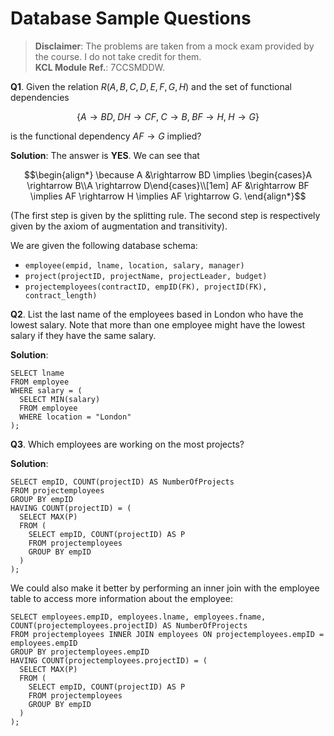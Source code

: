 # Database Sample Questions

> **Disclaimer**: The problems are taken from a mock exam provided by the course. I do not take credit for them.<br>**KCL Module Ref.**: 7CCSMDDW.

**Q1**. Given the relation $R(A,B,C,D,E,F,G,H)$ and the set of functional dependencies
```math
\{ A \rightarrow BD,\; DH \rightarrow CF,\; C \rightarrow B,\; BF \rightarrow H,\; H \rightarrow G \}
```
is the functional dependency $AF \rightarrow G$ implied?

**Solution**: The answer is **YES**. We can see that 
```math
\begin{align*}
\because A &\rightarrow BD \implies \begin{cases}A \rightarrow B\\A \rightarrow D\end{cases}\\[1em]
AF &\rightarrow BF \implies AF \rightarrow H \implies AF \rightarrow G.
\end{align*}
```

(The first step is given by the splitting rule. The second step is respectively given by the axiom of augmentation and transitivity).

We are given the following database schema:

- `employee(empid, lname, location, salary, manager)`
- `project(projectID, projectName, projectLeader, budget)`
- `projectemployees(contractID, empID(FK), projectID(FK), contract_length)`

**Q2**. List the last name of the employees based in London who have the lowest salary. Note that more than one employee might have the lowest salary if they have the same salary.

**Solution**: 

```mysql
SELECT lname
FROM employee
WHERE salary = (
  SELECT MIN(salary)
  FROM employee
  WHERE location = "London"
);
```

**Q3**. Which employees are working on the most projects? 

**Solution**:

```mysql
SELECT empID, COUNT(projectID) AS NumberOfProjects
FROM projectemployees
GROUP BY empID
HAVING COUNT(projectID) = (
  SELECT MAX(P) 
  FROM (
    SELECT empID, COUNT(projectID) AS P
    FROM projectemployees 
    GROUP BY empID
  )
);
```

We could also make it better by performing an inner join with the employee table to access more information about the employee:

```mysql
SELECT employees.empID, employees.lname, employees.fname, COUNT(projectemployees.projectID) AS NumberOfProjects
FROM projectemployees INNER JOIN employees ON projectemployees.empID = employees.empID
GROUP BY projectemployees.empID
HAVING COUNT(projectemployees.projectID) = (
  SELECT MAX(P) 
  FROM (
    SELECT empID, COUNT(projectID) AS P
    FROM projectemployees 
    GROUP BY empID
  )
);
```
